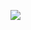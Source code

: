 <img src="https://encrypted-tbn0.gstatic.com/images?q=tbn:ANd9GcQArnhBfR-ptiIVWJuA1aGjF7gt_NYkZDlqNHnum70nu3PUaAUD-9BENidMnQLgeqHgXVE&usqp=CAU"></img>
